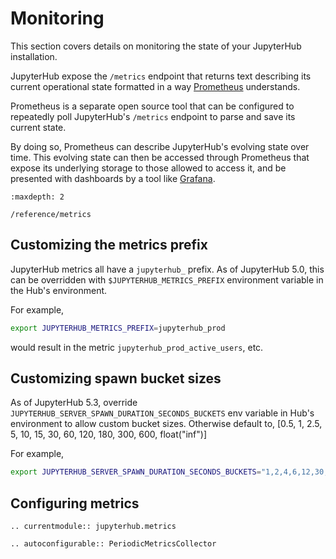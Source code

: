 # Monitoring

This section covers details on monitoring the state of your JupyterHub installation.

JupyterHub expose the `/metrics` endpoint that returns text describing its current
operational state formatted in a way [Prometheus](https://prometheus.io) understands.

Prometheus is a separate open source tool that can be configured to repeatedly poll
JupyterHub's `/metrics` endpoint to parse and save its current state.

By doing so, Prometheus can describe JupyterHub's evolving state over time.
This evolving state can then be accessed through Prometheus that expose its underlying
storage to those allowed to access it, and be presented with dashboards by a
tool like [Grafana](https://grafana.com).

```{toctree}
:maxdepth: 2

/reference/metrics
```

## Customizing the metrics prefix

JupyterHub metrics all have a `jupyterhub_` prefix.
As of JupyterHub 5.0, this can be overridden with `$JUPYTERHUB_METRICS_PREFIX` environment variable
in the Hub's environment.

For example,

```bash
export JUPYTERHUB_METRICS_PREFIX=jupyterhub_prod
```

would result in the metric `jupyterhub_prod_active_users`, etc.

## Customizing spawn bucket sizes

As of JupyterHub 5.3, override `JUPYTERHUB_SERVER_SPAWN_DURATION_SECONDS_BUCKETS` env variable in Hub's environment to allow custom bucket sizes. Otherwise default to, [0.5, 1, 2.5, 5, 10, 15, 30, 60, 120, 180, 300, 600, float("inf")]

For example,

```bash
export JUPYTERHUB_SERVER_SPAWN_DURATION_SECONDS_BUCKETS="1,2,4,6,12,30,60,120"
```

## Configuring metrics

```{eval-rst}
.. currentmodule:: jupyterhub.metrics

.. autoconfigurable:: PeriodicMetricsCollector
```
